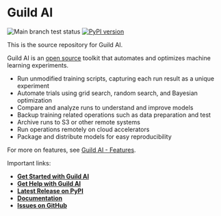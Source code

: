# Guild AI

![Main branch test status](https://github.com/guildai/guildai/actions/workflows/ci.yml/badge.svg)
[![PyPI version](https://badge.fury.io/py/guildai.svg)](https://badge.fury.io/py/guildai)

This is the source repository for Guild AI.

Guild AI is an [open source](LICENSE.txt) toolkit that automates and
optimizes machine learning experiments.

- Run unmodified training scripts, capturing each run result as a
  unique experiment
- Automate trials using grid search, random search, and Bayesian
  optimization
- Compare and analyze runs to understand and improve models
- Backup training related operations such as data preparation and
  test
- Archive runs to S3 or other remote systems
- Run operations remotely on cloud accelerators
- Package and distribute models for easy reproducibility

For more on features, see [Guild AI -
Features](https://guild.ai).

Important links:

- **[Get Started with Guild AI](https://my.guild.ai/start)**
- **[Get Help with Guild AI](https://my.guild.ai)**
- **[Latest Release on PyPI](https://pypi.python.org/pypi/guildai)**
- **[Documentation](https://my.guild.ai/docs/)**
- **[Issues on GitHub](https://github.com/guildai/guildai/issues)**
